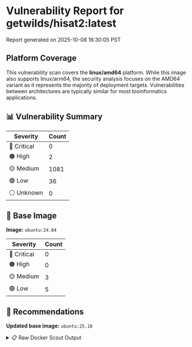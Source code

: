 # Vulnerability Report for getwilds/hisat2:latest

Report generated on 2025-10-08 16:30:05 PST

## Platform Coverage

This vulnerability scan covers the **linux/amd64** platform. While this image also supports linux/arm64, the security analysis focuses on the AMD64 variant as it represents the majority of deployment targets. Vulnerabilities between architectures are typically similar for most bioinformatics applications.

## 📊 Vulnerability Summary

| Severity | Count |
|----------|-------|
| 🔴 Critical | 0 |
| 🟠 High | 2 |
| 🟡 Medium | 1081 |
| 🟢 Low | 36 |
| ⚪ Unknown | 0 |

## 🐳 Base Image

**Image:** `ubuntu:24.04`

| Severity | Count |
|----------|-------|
| 🔴 Critical | 0 |
| 🟠 High | 0 |
| 🟡 Medium | 3 |
| 🟢 Low | 5 |

## 🔄 Recommendations

**Updated base image:** `ubuntu:25.10`

<details>
<summary>📋 Raw Docker Scout Output</summary>

```text
Target             │  getwilds/hisat2:latest  │    0C     2H   1081M    36L   
    digest           │  5e364ee61acf                    │                               
  Base image         │  ubuntu:24.04                    │    0C     0H     3M     5L    
  Updated base image │  ubuntu:25.10                    │    0C     0H     0M     0L    
                     │                                  │                  -3     -5    

What's next:
    View vulnerabilities → docker scout cves getwilds/hisat2:latest
    View base image update recommendations → docker scout recommendations getwilds/hisat2:latest
    Include policy results in your quickview by supplying an organization → docker scout quickview getwilds/hisat2:latest --org <organization>
```
</details>
